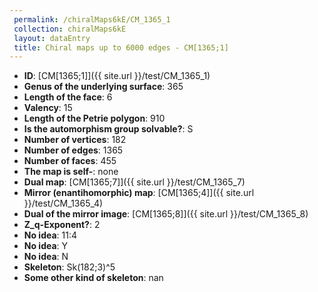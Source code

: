 ```yaml
--- 
 permalink: /chiralMaps6kE/CM_1365_1 
 collection: chiralMaps6kE
 layout: dataEntry
 title: Chiral maps up to 6000 edges - CM[1365;1]
---
```


- **ID**: [CM[1365;1]]({{ site.url }}/test/CM_1365_1)
- **Genus of the underlying surface**: 365
- **Length of the face**: 6
- **Valency**: 15
- **Length of the Petrie polygon**: 910
- **Is the automorphism group solvable?**: S
- **Number of vertices**: 182
- **Number of edges**: 1365
- **Number of faces**: 455
- **The map is self-**: none
- **Dual map**: [CM[1365;7]]({{ site.url }}/test/CM_1365_7)
- **Mirror (enantihomorphic) map**: [CM[1365;4]]({{ site.url }}/test/CM_1365_4)
- **Dual of the mirror image**: [CM[1365;8]]({{ site.url }}/test/CM_1365_8)
- **Z_q-Exponent?**: 2
- **No idea**:  11:4
- **No idea**: Y
- **No idea**: N
- **Skeleton**: Sk(182;3)^5
- **Some other kind of skeleton**: nan
